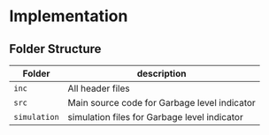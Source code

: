 # Implementation
## Folder Structure
Folder        | description
--------------| ----------------------------------------------
`inc`         | All header files
`src`         | Main source code for Garbage level indicator
`simulation`  | simulation files for Garbage level indicator
